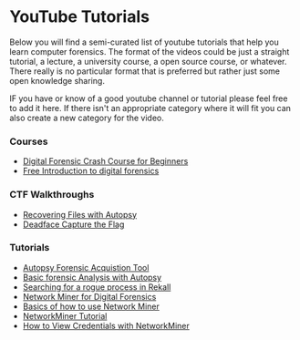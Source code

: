 # YouTube Tutorials

Below you will find a semi-curated list of youtube tutorials that help you learn computer forensics. The format of the videos could be just a straight tutorial, a lecture, a university course, a open source course, or whatever. There really is no particular format that is preferred but rather just some open knowledge sharing.

IF you have or know of a good youtube channel or tutorial please feel free to add it here. If there isn't an appropriate category where it will fit you can also create a new category for the video.

### Courses

- [Digital Forensic Crash Course for Beginners](https://www.youtube.com/watch?v=JNIUeGMax-U)
- [Free Introduction to digital forensics](https://www.youtube.com/playlist?list=PLJu2iQtpGvv-2LtysuTTka7dHt9GKUbxD)

### CTF Walkthroughs

- [Recovering Files with Autopsy](https://www.youtube.com/watch?v=6NcIbiKhIis&t=191s)
- [Deadface Capture the Flag](https://www.youtube.com/watch?v=y8fmxealw8Y)


### Tutorials

- [Autopsy Forensic Acquistion Tool](https://www.youtube.com/watch?v=S6V66G2tVr8)
- [Basic forensic Analysis with Autopsy](https://www.youtube.com/watch?v=-nkuM9Rzbns)
- [Searching for a rogue process in Rekall](https://www.youtube.com/watch?v=rooPGxDjt60)
- [Network Miner for Digital Forensics](https://www.youtube.com/watch?v=K8nQWs4Izc4)
- [Basics of how to use Network Miner](https://www.youtube.com/watch?v=vo9tK3ABw8o)
- [NetworkMiner Tutorial](https://www.youtube.com/watch?v=p28z6nnKN9o)
- [How to View Credentials with NetworkMiner](https://www.youtube.com/watch?v=jhn9U23S1qk)